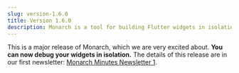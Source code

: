 ```yaml
---
slug: version-1.6.0
title: Version 1.6.0
description: Monarch is a tool for building Flutter widgets in isolation. It makes it easy to build, test and debug complex UIs.
---
```


This is a major release of Monarch, which we are very excited about. **You can 
now debug your widgets in isolation.** The details of this 
release are in our first newsletter: [Monarch Minutes Newsletter 1](/blog/newsletter-01).
